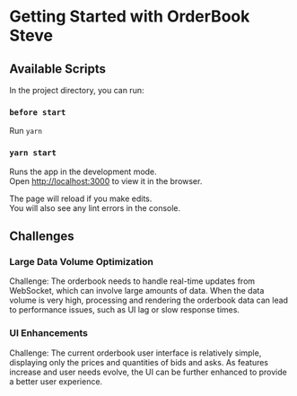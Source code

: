 # Getting Started with OrderBook Steve 

## Available Scripts

In the project directory, you can run:
### `before start`

Run `yarn`

### `yarn start`

Runs the app in the development mode.\
Open [http://localhost:3000](http://localhost:3000) to view it in the browser.

The page will reload if you make edits.\
You will also see any lint errors in the console.

## Challenges
### Large Data Volume Optimization

Challenge: The orderbook needs to handle real-time updates from WebSocket, which can involve large amounts of data. When the data volume is very high, processing and rendering the orderbook data can lead to performance issues, such as UI lag or slow response times.

### UI Enhancements

Challenge: The current orderbook user interface is relatively simple, displaying only the prices and quantities of bids and asks. As features increase and user needs evolve, the UI can be further enhanced to provide a better user experience.


